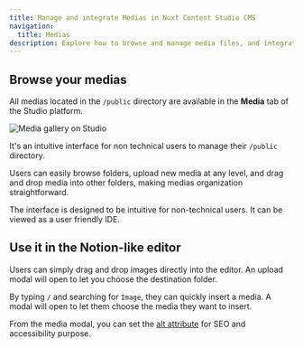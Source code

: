 ```yaml
---
title: Manage and integrate Medias in Nuxt Content Studio CMS
navigation:
  title: Medias
description: Explore how to browse and manage media files, and integrate them into your projects using Nuxt Content Studio CMS features.
---
```



## Browse your medias

All medias located in the `/public` directory are available in the **Media** tab of the Studio platform.

![Media gallery on Studio](/docs/studio/editors-medias.webp)

It's an intuitive interface for non technical users to manage their `/public` directory.

Users can easily browse folders, upload new media at any level, and drag and drop media into other folders, making medias organization straightforward.

The interface is designed to be intuitive for non-technical users. It can be viewed as a user friendly IDE.

## Use it in the Notion-like editor

Users can simply drag and drop images directly into the editor. An upload modal will open to let you choose the destination folder.

By typing `/` and searching for `Image`, they can quickly insert a media. A modal will open to let them choose the media they want to insert.

From the media modal, you can set the [alt attribute](https://www.w3schools.com/tags/att_img_alt.asp) for SEO and accessibility purpose.
